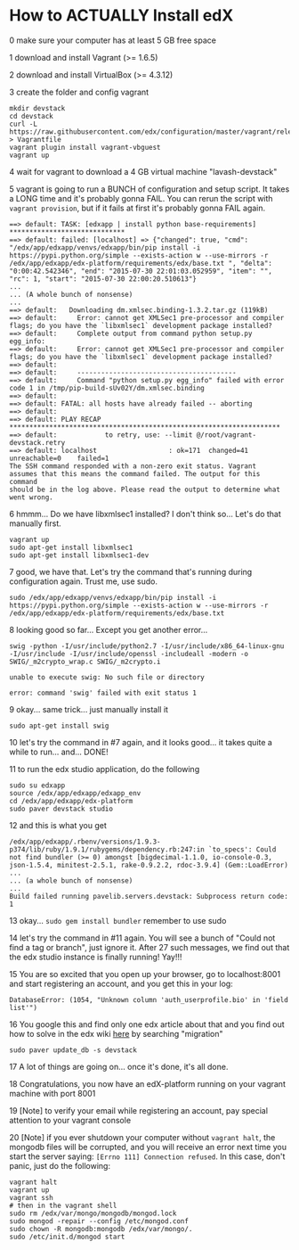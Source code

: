 How to ACTUALLY Install edX
===========================

0 make sure your computer has at least 5 GB free space

1 download and install Vagrant (>= 1.6.5)

2 download and install VirtualBox (>= 4.3.12)

3 create the folder and config vagrant

```
mkdir devstack
cd devstack
curl -L https://raw.githubusercontent.com/edx/configuration/master/vagrant/release/devstack/Vagrantfile > Vagrantfile
vagrant plugin install vagrant-vbguest
vagrant up
```

4 wait for vagrant to download a 4 GB virtual machine "lavash-devstack"

5 vagrant is going to run a BUNCH of configuration and setup script. It takes a LONG time and it's probably gonna FAIL. You can rerun the script with ```vagrant provision```, but if it fails at first it's probably gonna FAIL again.

```
==> default: TASK: [edxapp | install python base-requirements] *****************************
==> default: failed: [localhost] => {"changed": true, "cmd": "/edx/app/edxapp/venvs/edxapp/bin/pip install -i https://pypi.python.org/simple --exists-action w --use-mirrors -r /edx/app/edxapp/edx-platform/requirements/edx/base.txt ", "delta": "0:00:42.542346", "end": "2015-07-30 22:01:03.052959", "item": "", "rc": 1, "start": "2015-07-30 22:00:20.510613"}
...
... (A whole bunch of nonsense)
...
==> default:   Downloading dm.xmlsec.binding-1.3.2.tar.gz (119kB)
==> default:     Error: cannot get XMLSec1 pre-processor and compiler flags; do you have the `libxmlsec1` development package installed?
==> default:     Complete output from command python setup.py egg_info:
==> default:     Error: cannot get XMLSec1 pre-processor and compiler flags; do you have the `libxmlsec1` development package installed?
==> default:
==> default:     ----------------------------------------
==> default:     Command "python setup.py egg_info" failed with error code 1 in /tmp/pip-build-sUv02Y/dm.xmlsec.binding
==> default:
==> default: FATAL: all hosts have already failed -- aborting
==> default:
==> default: PLAY RECAP ********************************************************************
==> default:            to retry, use: --limit @/root/vagrant-devstack.retry
==> default: localhost                  : ok=171  changed=41   unreachable=0    failed=1
The SSH command responded with a non-zero exit status. Vagrant
assumes that this means the command failed. The output for this command
should be in the log above. Please read the output to determine what
went wrong.
```

6 hmmm... Do we have libxmlsec1 installed? I don't think so... Let's do that manually first.

```
vagrant up
sudo apt-get install libxmlsec1
sudo apt-get install libxmlsec1-dev
```

7 good, we have that. Let's try the command that's running during configuration again. Trust me, use sudo.

```
sudo /edx/app/edxapp/venvs/edxapp/bin/pip install -i https://pypi.python.org/simple --exists-action w --use-mirrors -r /edx/app/edxapp/edx-platform/requirements/edx/base.txt
```

8 looking good so far... Except you get another error...

```
swig -python -I/usr/include/python2.7 -I/usr/include/x86_64-linux-gnu -I/usr/include -I/usr/include/openssl -includeall -modern -o SWIG/_m2crypto_wrap.c SWIG/_m2crypto.i

unable to execute swig: No such file or directory

error: command 'swig' failed with exit status 1
```

9 okay... same trick... just manually install it

```
sudo apt-get install swig
```

10 let's try the command in #7 again, and it looks good... it takes quite a while to run... and... DONE!

11 to run the edx studio application, do the following

```
sudo su edxapp
source /edx/app/edxapp/edxapp_env
cd /edx/app/edxapp/edx-platform
sudo paver devstack studio
```

12 and this is what you get

```
/edx/app/edxapp/.rbenv/versions/1.9.3-p374/lib/ruby/1.9.1/rubygems/dependency.rb:247:in `to_specs': Could not find bundler (>= 0) amongst [bigdecimal-1.1.0, io-console-0.3, json-1.5.4, minitest-2.5.1, rake-0.9.2.2, rdoc-3.9.4] (Gem::LoadError)
...
... (a whole bunch of nonsense)
...
Build failed running pavelib.servers.devstack: Subprocess return code: 1
```

13 okay... ```sudo gem install bundler``` remember to use sudo

14 let's try the command in #11 again. You will see a bunch of "Could not find a tag or branch", just ignore it. After 27 such messages, we find out that the edx studio instance is finally running! Yay!!!

15 You are so excited that you open up your browser, go to localhost:8001 and start registering an account, and you get this in your log:

```
DatabaseError: (1054, "Unknown column 'auth_userprofile.bio' in 'field list'")
```

16 You google this and find only one edx article about that and you find out how to solve in the edx wiki [here](https://github.com/edx/configuration/wiki/edX-Developer-Stack) by searching "migration"

```
sudo paver update_db -s devstack
```

17 A lot of things are going on... once it's done, it's all done.

18 Congratulations, you now have an edX-platform running on your vagrant machine with port 8001

19 [Note] to verify your email while registering an account, pay special attention to your vagrant console

20 [Note] if you ever shutdown your computer without ```vagrant halt```, the mongodb files will be corrupted, and you will receive an error next time you start the server saying: ```[Errno 111] Connection refused```. In this case, don't panic, just do the following:

```
vagrant halt
vagrant up
vagrant ssh
# then in the vagrant shell
sudo rm /edx/var/mongo/mongodb/mongod.lock
sudo mongod -repair --config /etc/mongod.conf
sudo chown -R mongodb:mongodb /edx/var/mongo/.
sudo /etc/init.d/mongod start
```